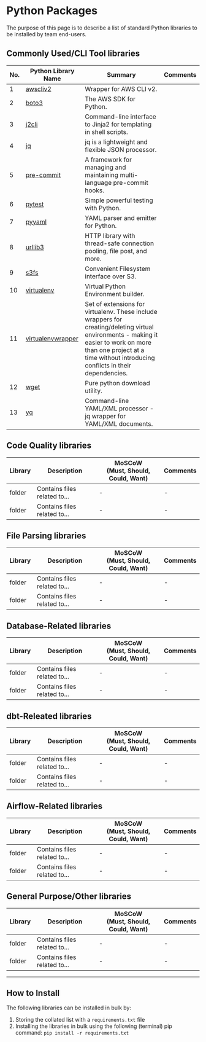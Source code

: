 # Python Packages

The purpose of this page is to describe a list of standard Python libraries to be installed by team end-users.

## Commonly Used/CLI Tool libraries

| No. | Python Library Name | Summary                                                                   | Comments |
|-----|---------------------|---------------------------------------------------------------------------|----------|
| 1   | [awscliv2]()            | Wrapper for AWS CLI v2.                                                   |          |
| 2   | [boto3]()               | The AWS SDK for Python.                                                   |          |
| 3   | [j2cli]()               | Command-line interface to Jinja2 for templating in shell scripts.         |          |
| 4   | [jq]()                  | jq is a lightweight and flexible JSON processor.                          |          |
| 5   | [pre-commit]()          | A framework for managing and maintaining multi-language pre-commit hooks. |          |
| 6   | [pytest]()              | Simple powerful testing with Python.                                      |          |
| 7   | [pyyaml]()              | YAML parser and emitter for Python.                                       |          |
| 8   | [urllib3]()             | HTTP library with thread-safe connection pooling, file post, and more.    |          |
| 9   | [s3fs]()                | Convenient Filesystem interface over S3.                                  |          |
| 10  | [virtualenv]()          | Virtual Python Environment builder.                                       |          |
| 11  | [virtualenvwrapper]()   | Set of extensions for  virtualenv. These include wrappers for creating/deleting virtual environments - making it easier to work on more than one project at a time without introducing conflicts in their dependencies. |          |
| 12  | [wget]()                | Pure python download utility.                                             |          |
| 13  | [yq]()                  | Command-line YAML/XML processor - jq wrapper for YAML/XML documents.      |          |

## Code Quality libraries

| Library | Description                 | MoSCoW<br/> (Must, Should, Could, Want) | Comments |
| -------| -----------------------------| - | - |
| folder | Contains files related to... | - | - |
| folder | Contains files related to... | - | - |

## File Parsing libraries

| Library | Description                 | MoSCoW<br/> (Must, Should, Could, Want) | Comments |
| -------| -----------------------------| - | - |
| folder | Contains files related to... | - | - |
| folder | Contains files related to... | - | - |

## Database-Related libraries

| Library | Description                 | MoSCoW<br/> (Must, Should, Could, Want) | Comments |
| -------| -----------------------------| - | - |
| folder | Contains files related to... | - | - |
| folder | Contains files related to... | - | - |

## dbt-Releated libraries

| Library | Description                 | MoSCoW<br/> (Must, Should, Could, Want) | Comments |
| -------| -----------------------------| - | - |
| folder | Contains files related to... | - | - |
| folder | Contains files related to... | - | - |

## Airflow-Related libraries

| Library | Description                 | MoSCoW<br/> (Must, Should, Could, Want) | Comments |
| -------| -----------------------------| - | - |
| folder | Contains files related to... | - | - |
| folder | Contains files related to... | - | - |

## General Purpose/Other libraries

| Library | Description                 | MoSCoW<br/> (Must, Should, Could, Want) | Comments |
| -------| -----------------------------| - | - |
| folder | Contains files related to... | - | - |
| folder | Contains files related to... | - | - |

---

## How to Install

The following libraries can be installed in bulk by:

1. Storing the collated list with a `requirements.txt` file
2. Installing the libraries in bulk using the following (terminal) pip command: `pip install -r requirements.txt`
